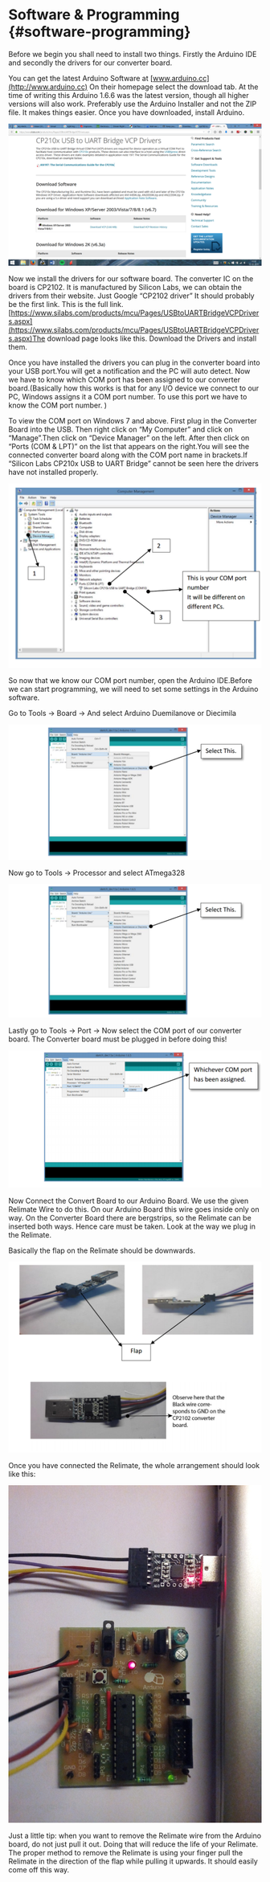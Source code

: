 # Software &amp; Programming {#software-programming}

Before we begin you shall need to install two things. Firstly the Arduino IDE and secondly the drivers for our converter board.

You can get the latest Arduino Software at [www.arduino.cc](http://www.arduino.cc) On their homepage select the download tab. At the time of writing this Arduino 1.6.6 was the latest version, though all higher versions will also work. Preferably use the Arduino Installer and not the ZIP file. It makes things easier. Once you have downloaded, install Arduino.

![](../assets/picture_156.png)

Now we install the drivers for our software board. The converter IC on the board is CP2102\. It is manufactured by Silicon Labs, we can obtain the drivers from their website. Just Google “CP2102 driver” It should probably be the first link. This is the full link. [https://www.silabs.com/products/mcu/Pages/USBtoUARTBridgeVCPDrivers.aspx](https://www.silabs.com/products/mcu/Pages/USBtoUARTBridgeVCPDrivers.aspx)The download page looks like this. Download the Drivers and install them.

Once you have installed the drivers you can plug in the converter board into your USB port.You will get a notification and the PC will auto detect. Now we have to know which COM port has been assigned to our converter board.(Basically how this works is that for any I/O device we connect to our PC, Windows assigns it a COM port number. To use this port we have to know the COM port number. )

To view the COM port on Windows 7 and above. First plug in the Converter Board into the USB. Then right click on “My Computer” and click on “Manage”.Then click on “Device Manager” on the left. After then click on “Ports (COM &amp; LPT)” on the list that appears on the right.You will see the connected converter board along with the COM port name in brackets.If “Silicon Labs CP210x USB to UART Bridge” cannot be seen here the drivers have not installed properly.

![](../assets/picture_158.png)

So now that we know our COM port number, open the Arduino IDE.Before we can start programming, we will need to set some settings in the Arduino software.

Go to Tools -&gt; Board -&gt; And select Arduino Duemilanove or Diecimila

![](../assets/picture_167.png)

Now go to Tools -&gt; Processor and select ATmega328

![](../assets/picture_170.png)

Lastly go to Tools -&gt; Port -&gt; Now select the COM port of our converter board. The Converter board must be plugged in before doing this!

![](../assets/picture_173.png)

Now Connect the Convert Board to our Arduino Board. We use the given Relimate Wire to do this. On our Arduino Board this wire goes inside only on way. On the Converter Board there are bergstrips, so the Relimate can be inserted both ways. Hence care must be taken. Look at the way we plug in the Relimate.

Basically the flap on the Relimate should be downwards.

![](../assets/picture_176.png)




Once you have connected the Relimate, the whole arrangement should look like this:

![](../assets/picture_234.jpg)

Just a little tip: when you want to remove the Relimate wire from the Arduino board, do not just pull it out. Doing that will reduce the life of your Relimate. The proper method to remove the Relimate is using your finger pull the Relimate in the direction of the flap while pulling it upwards. It should easily come off this way.
